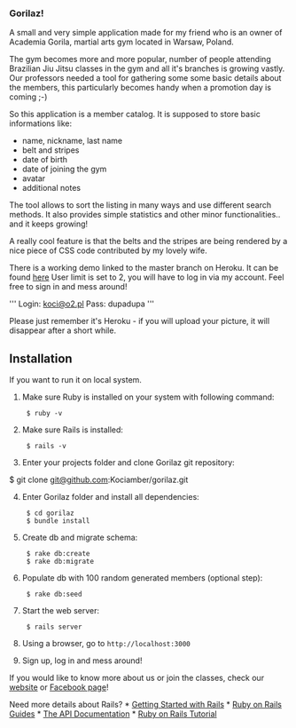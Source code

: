 ### Gorilaz!

A small and very simple application made for my friend who is an owner of Academia Gorila, martial arts gym located in Warsaw, Poland.

The gym becomes more and more popular, number of people attending Brazilian Jiu Jitsu classes in the gym and all it's branches is growing vastly. Our professors needed a tool for gathering some some basic details about the members, this particularly becomes handy when a promotion day is coming ;-)

So this application is a member catalog. It is supposed to store basic informations like:
- name, nickname, last name
- belt and stripes
- date of birth
- date of joining the gym
- avatar
- additional notes

The tool allows to sort the listing in many ways and use different search methods. It also provides simple statistics and other minor functionalities.. and it keeps growing!

A really cool feature is that the belts and the stripes are being rendered by a nice piece of CSS code contributed by my lovely wife.

There is a working demo linked to the master branch on Heroku. It can be found [here](http://gorilaz.herokuapp.com "Gorilaz test")
User limit is set to 2, you will have to log in via my account. Feel free to sign in and mess around!

'''
Login:  koci@o2.pl
Pass:   dupadupa
'''

Please just remember it's Heroku - if you will upload your picture, it will disappear after a short while.

## Installation
If you want to run it on local system.

1. Make sure Ruby is installed on your system with following command:

        $ ruby -v

2. Make sure Rails is installed:

        $ rails -v

3. Enter your projects folder and clone Gorilaz git repository:

  $ git clone git@github.com:Kociamber/gorilaz.git

4. Enter Gorilaz folder and install all dependencies:

        $ cd gorilaz
        $ bundle install

5. Create db and migrate schema:

        $ rake db:create
        $ rake db:migrate

6. Populate db with 100 random generated members (optional step):

        $ rake db:seed

7. Start the web server:

        $ rails server

8. Using a browser, go to `http://localhost:3000`

9. Sign up, log in and mess around!

If you would like to know more about us or join the classes, check our [website](https://www.gorila.pl "Gorila's Homepage") or [Facebook page](https://www.facebook.com/GorilaAkademia/?fref=ts "FB")!

Need more details about Rails?
    * [Getting Started with Rails](http://guides.rubyonrails.org/getting_started.html)
    * [Ruby on Rails Guides](http://guides.rubyonrails.org)
    * [The API Documentation](http://api.rubyonrails.org)
    * [Ruby on Rails Tutorial](http://www.railstutorial.org/book)
